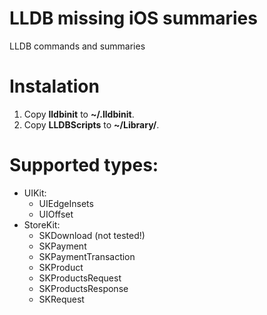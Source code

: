 LLDB missing iOS summaries
======================

LLDB commands and summaries

# Instalation
1. Copy **lldbinit** to **~/.lldbinit**.
2. Copy **LLDBScripts** to **~/Library/**.

# Supported types:
- UIKit:
	- UIEdgeInsets
	- UIOffset
- StoreKit:
    - SKDownload (not tested!)
    - SKPayment
    - SKPaymentTransaction
    - SKProduct
    - SKProductsRequest
    - SKProductsResponse
    - SKRequest
